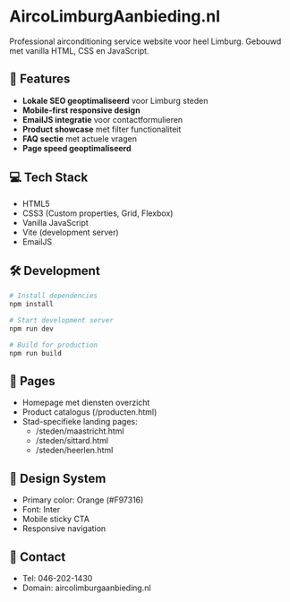 # AircoLimburgAanbieding.nl

Professional airconditioning service website voor heel Limburg. Gebouwd met vanilla HTML, CSS en JavaScript.

## 🚀 Features

- **Lokale SEO geoptimaliseerd** voor Limburg steden
- **Mobile-first responsive design**
- **EmailJS integratie** voor contactformulieren
- **Product showcase** met filter functionaliteit
- **FAQ sectie** met actuele vragen
- **Page speed geoptimaliseerd**

## 💻 Tech Stack

- HTML5
- CSS3 (Custom properties, Grid, Flexbox)
- Vanilla JavaScript
- Vite (development server)
- EmailJS

## 🛠️ Development

```bash
# Install dependencies
npm install

# Start development server
npm run dev

# Build for production
npm run build
```

## 📱 Pages

- Homepage met diensten overzicht
- Product catalogus (/producten.html)
- Stad-specifieke landing pages:
  - /steden/maastricht.html
  - /steden/sittard.html
  - /steden/heerlen.html

## 🎨 Design System

- Primary color: Orange (#F97316)
- Font: Inter
- Mobile sticky CTA
- Responsive navigation

## 📧 Contact

- Tel: 046-202-1430
- Domain: aircolimburgaanbieding.nl
